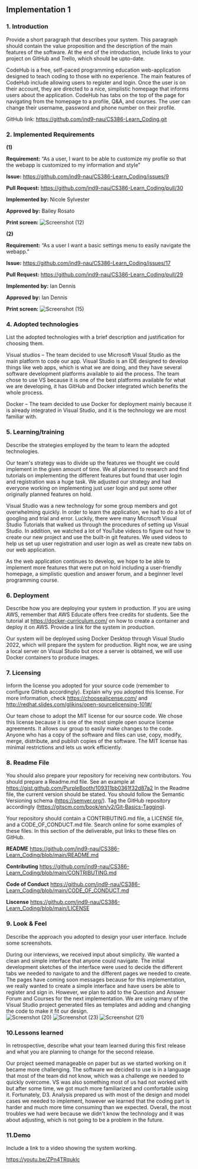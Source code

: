 ## Implementation 1  

### 1. Introduction

 Provide a short paragraph that describes your system. This paragraph should contain the value proposition and the description of the main features of the software. At the end of the introduction, include links to your project on GitHub and Trello, which should be upto-date.  

CodeHub is a free, self-paced programming education web-application designed to teach coding to those with no experience. The main features of CodeHub include allowing users to register and login. Once the user is on their account, they are directed to a nice, simplistic homepage that informs users about the application. CodeHub has tabs on the top of the page for navigating from the homepage to a profile, Q&A, and courses. The user can change their username, password and phone number on their profile. 

GitHub link: https://github.com/ind9-nau/CS386-Learn_Coding.git 

### 2. Implemented Requirements

**(1)**

**Requirement:** “As a user, I want to be able to customize my profile so that the webapp is customized to my information and style” 

**Issue:** https://github.com/ind9-nau/CS386-Learn_Coding/issues/9 

**Pull Request:** https://github.com/ind9-nau/CS386-Learn_Coding/pull/30 

**Implemented by:** Nicole Sylvester  

**Approved by:** Bailey Rosato  

**Print screen:** ![Screenshot (12)](https://user-images.githubusercontent.com/71994157/159208334-745ff381-d8fc-44bd-8d75-b44d0e3a0cd1.png)

**(2)**

**Requirement:** “As a user I want a basic settings menu to easily navigate the webapp.”  

**Issue:** https://github.com/ind9-nau/CS386-Learn_Coding/issues/17 

**Pull Request:** https://github.com/ind9-nau/CS386-Learn_Coding/pull/29 

**Implemented by:** Ian Dennis 

**Approved by:** Ian Dennis  

**Print screen:**  ![Screenshot (15)](https://user-images.githubusercontent.com/71994157/159208708-ba65dbca-333c-4cfa-beca-be2e7f61dc40.png)


### 4. Adopted technologies

List the adopted technologies with a brief description and justification for choosing them.  

Visual studios – The team decided to use Microsoft Visual Studio as the main platform to code our app. Visual Studio is an IDE designed to develop things like web apps, which is what we are doing, and they have several software development platforms available to aid the process. The team chose to use VS because it is one of the best platforms available for what we are developing, it has GitHub and Docker integrated which benefits the whole process. 

Docker – The team decided to use Docker for deployment mainly because it is already integrated in Visual Studio, and it is the technology we are most familiar with. 

### 5. Learning/training

Describe the strategies employed by the team to learn the adopted technologies.   

Our team's strategy was to divide up the features we thought we could implement in the given amount of time. We all planned to research and find tutorials on implementing the different features but found that user login and registration was a huge task. We adjusted our strategy and had everyone working on implementing just user login and put some other originally planned features on hold. 

 Visual Studio was a new technology for some group members and got overwhelming quickly. In order to learn the application, we had to do a lot of googling and trial and error. Luckily, there were many Microsoft Visual Studio Tutorials that walked us through the procedures of setting up Visual Studio. In addition, we watched a lot of YouTube videos to figure out how to create our new project and use the built-in git features. We used videos to help us set up user registration and user login as well as create new tabs on our web application.  

As the web application continues to develop, we hope to be able to implement more features that were put on hold including a user-friendly homepage, a simplistic question and answer forum, and a beginner level programming course. 

### 6. Deployment

Describe how you are deploying your system in production. If you are using AWS, remember that AWS Educate offers free credits for students. See the tutorial at https://docker-curriculum.com/ on how to create a container and deploy it on AWS. Provide a link for the system in production.  

 Our system will be deployed using Docker Desktop through Visual Studio 2022, which will prepare the system for production. Right now, we are using a local server on Visual Studio but once a server is obtained, we will use Docker containers to produce images.  
 
### 7. Licensing

Inform the license you adopted for your source code (remember to configure GitHub accordingly). Explain why you adopted this license. For more information, check https://choosealicense.com/ and http://redhat.slides.com/glikins/open-sourcelicensing-101#/  

Our team chose to adopt the MIT license for our source code. We chose this license because it is one of the most simple open source license agreements. It allows our group to easily make changes to the code. Anyone who has a copy of the software and files can use, copy, modify, merge, distribute, and publish copies of the software. The MIT license has minimal restrictions and lets us work efficiently. 

### 8. Readme File

You should also prepare your repository for receiving new contributors. You should prepare a Readme.md file. See an example at https://gist.github.com/PurpleBooth/109311bb0361f32d87a2 In the Readme file, the current version should be stated. You should follow the Semantic Versioning schema (https://semver.org/). Tag the GitHub repository accordingly (https://gitscm.com/book/en/v2/Git-Basics-Tagging).  

Your repository should contain a CONTRIBUTING.md file, a LICENSE file, and a CODE_OF_CONDUCT.md file. Search online for some examples of these files. In this section of the deliverable, put links to these files on GitHub.  

**README**
https://github.com/ind9-nau/CS386-Learn_Coding/blob/main/README.md

**Contributing**
https://github.com/ind9-nau/CS386-Learn_Coding/blob/main/CONTRIBUTING.md

**Code of Conduct**
https://github.com/ind9-nau/CS386-Learn_Coding/blob/main/CODE_OF_CONDUCT.md

**Liscense**
https://github.com/ind9-nau/CS386-Learn_Coding/blob/main/LICENSE

### 9. Look & Feel
Describe the approach you adopted to design your user interface. Include some screenshots. 

During our interviews, we received input about simplicity. We wanted a clean and simple interface that anyone could navigate. The initial development sketches of the interface were used to decide the different tabs we needed to navigate to and the different pages we needed to create. The pages have coming soon messages because for this implementation, we really wanted to create a simple interface and have users be able to register and sign in. However, we plan to add to the Question and Answer Forum and Courses for the next implementation. We are using many of the Visual Studio project generated files as templates and adding and changing the code to make it fit our design.  
![Screenshot (20)](https://user-images.githubusercontent.com/71994157/159210324-1cfd6090-aa8c-491e-9c56-a2ede29dc3ae.png)
![Screenshot (23)](https://user-images.githubusercontent.com/71994157/159210375-11eee07b-cfe4-40ae-ba1e-75bc06f0b8e5.png)
![Screenshot (21)](https://user-images.githubusercontent.com/71994157/159210382-1c7ca6e6-18d2-4d98-b57f-46f6c2e5257d.png)

### 10.Lessons learned

In retrospective, describe what your team learned during this first release and what you are planning to change for the second release.  

Our project seemed manageable on paper but as we started working on it became more challenging. The software we decided to use is in a language that most of the team did not know, which was a challenge we needed to quickly overcome. VS was also something most of us had not worked with but after some time, we got much more familiarized and comfortable using it. Fortunately, D3. Analysis prepared us with most of the design and model cases we needed to implement, however we learned that the coding part is harder and much more time consuming than we expected. Overall, the most troubles we had were because we didn't know the technology and it was about adjusting, which is not going to be a problem in the future. 

### 11.Demo

Include a link to a video showing the system working.  

https://youtu.be/ZPn4TRquklc 
